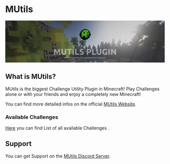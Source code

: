 # MUtils

![MUtilsBanner](./MUtilsBanner.png)

## What is MUtils?

MUtils is the biggest Challenge Utility Plugin in Minecraft! 
Play Challenges alone or with your friends and enjoy a completely new Minecraft!

You can find more detailed infos on the official [MUtils Website](https://mutils.de).

### Available Challenges

[Here](https://mutils.de/m/challenges/) you can find List of all available Challenges . 

## Support

You can get Support on the [MUtils Discord Server](https://mutils.de/dc).

